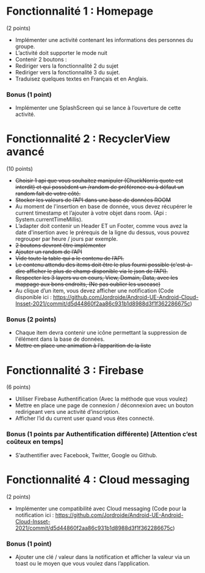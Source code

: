 # Fonctionnalité 1 : Homepage
(2 points)

- Implémenter une activité contenant les informations des personnes du groupe.
- L’activité doit supporter le mode nuit
- Contenir 2 boutons :
- Rediriger vers la fonctionnalité 2 du sujet
- Rediriger vers la fonctionnalité 3 du sujet.
- Traduisez quelques textes en Français et en Anglais.


### Bonus (1 point)
- Implémenter une SplashScreen qui se lance à l’ouverture de cette activité.

# Fonctionnalité 2 : RecyclerView avancé
(10 points)

- ~~Choisir 1 api que vous souhaitez manipuler (ChuckNorris quote est interdit) et qui possèdent un /random de préférence ou à défaut un random fait de votre côté.~~
- ~~Stocker les valeurs de l’API dans une base de données ROOM~~
- Au moment de l'insertion en base de donnée, vous devez récupérer le current timestamp et l’ajouter à votre objet dans room. (Api : System.currentTimeMillis).
- L’adapter doit contenir un Header ET un Footer, comme vous avez la date d'insertion avec le prérequis de la ligne du dessus, vous pouvez regrouper par heure / jours par exemple.
- ~~2 boutons devront être implémenter~~
- ~~Ajouter un random de l’API~~
- ~~Vide toute la table qui a le contenu de l’API.~~
- ~~Le contenu attendu des items doit être le plus fourni possible (c'est-à-dire afficher le plus de champ disponible via le json de l’API).~~
- ~~Respecter les 3 layers vu en cours, View, Domain, Data, avec les mappage aux bons endroits, (Ne pas oublier les usecase)~~
- Au clique d’un item, vous devez afficher une notification (Code disponible ici : https://github.com/Jordroide/Android-UE-Android-Cloud-Insset-2021/commit/d5d44860f2aa86c931b1d8988d3f1f362286675c)

### Bonus (2 points)
- Chaque item devra contenir une icône permettant la suppression de l'élément dans la base de données.
- ~~Mettre en place une animation à l’apparition de la liste~~



# Fonctionnalité 3 : Firebase
(6 points)

- Utiliser Firebase Authentification (Avec la méthode que vous voulez)
- Mettre en place une page de connexion / déconnexion avec un bouton redirigeant vers une activité d’inscription.
- Afficher l’id du current user quand vous êtes connecté.

### Bonus (1 points par Authentification différente) [Attention c’est coûteux en temps]
- S’authentifier avec Facebook, Twitter, Google ou Github.

# Fonctionnalité 4 : Cloud messaging
(2 points)

- Implémenter une compatibilité avec Cloud messaging (Code pour la notification ici : https://github.com/Jordroide/Android-UE-Android-Cloud-Insset-2021/commit/d5d44860f2aa86c931b1d8988d3f1f362286675c)

### Bonus (1 point)
- Ajouter une clé / valeur dans la notification et afficher la valeur via un toast ou le moyen que vous voulez dans l’application.
